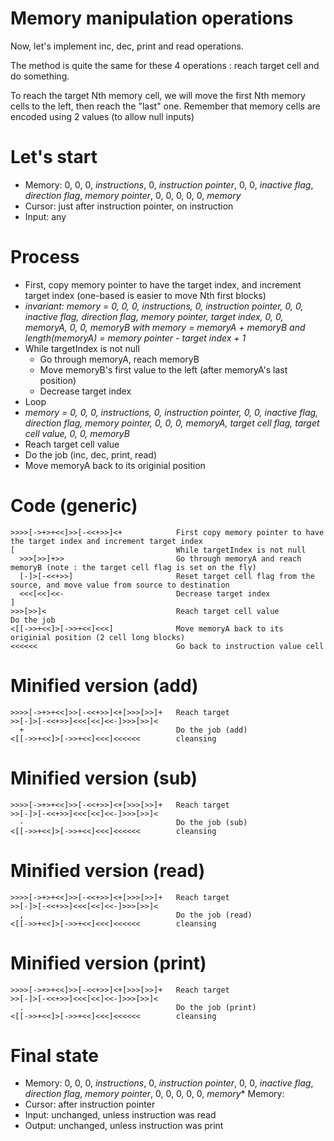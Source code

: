 # Memory manipulation operations

Now, let's implement inc, dec, print and read operations.

The method is quite the same for these 4 operations : reach target cell and do something.

To reach the target Nth memory cell, we will move the first Nth memory cells to the left, then reach the "last" one. Remember that memory cells are encoded using 2 values (to allow null inputs)

# Let's start

* Memory: 0, 0, 0, _instructions_, 0, _instruction pointer_, 0, 0, _inactive flag_, _direction flag_, _memory pointer_, 0, 0, 0, 0, 0, _memory_
* Cursor: just after instruction pointer, on instruction
* Input: any

# Process

* First, copy memory pointer to have the target index, and increment target index (one-based is easier to move Nth first blocks)
* _invariant: memory = 0, 0, 0, instructions, 0, instruction pointer, 0, 0, inactive flag, direction flag, memory pointer, target index, 0, 0, memoryA, 0, 0, memoryB with memory = memoryA + memoryB and length(memoryA) = memory pointer - target index + 1_
* While targetIndex is not null
  * Go through memoryA, reach memoryB
  * Move memoryB's first value to the left (after memoryA's last position)
  * Decrease target index
* Loop
* _memory = 0, 0, 0, instructions, 0, instruction pointer, 0, 0, inactive flag, direction flag, memory pointer, 0, 0, 0, memoryA, target cell flag, target cell value, 0, 0, memoryB_
* Reach target cell value
* Do the job (inc, dec, print, read)
* Move memoryA back to its originial position

# Code (generic)

```
>>>>[->+>+<<]>>[-<<+>>]<+            First copy memory pointer to have the target index and increment target index
[                                    While targetIndex is not null
  >>>[>>]+>>                         Go through memoryA and reach memoryB (note : the target cell flag is set on the fly)
  [-]>[-<<+>>]                       Reset target cell flag from the source, and move value from source to destination
  <<<[<<]<<-                         Decrease target index
]
>>>[>>]<                             Reach target cell value
Do the job
<[[->>+<<]>[->>+<<]<<<]              Move memoryA back to its originial position (2 cell long blocks)
<<<<<<                               Go back to instruction value cell
```

# Minified version (add)

```
>>>>[->+>+<<]>>[-<<+>>]<+[>>>[>>]+   Reach target
>>[-]>[-<<+>>]<<<[<<]<<-]>>>[>>]<
  +                                  Do the job (add)
<[[->>+<<]>[->>+<<]<<<]<<<<<<        cleansing
```

# Minified version (sub)

```
>>>>[->+>+<<]>>[-<<+>>]<+[>>>[>>]+   Reach target
>>[-]>[-<<+>>]<<<[<<]<<-]>>>[>>]<
  -                                  Do the job (sub)
<[[->>+<<]>[->>+<<]<<<]<<<<<<        cleansing
```

# Minified version (read)

```
>>>>[->+>+<<]>>[-<<+>>]<+[>>>[>>]+   Reach target
>>[-]>[-<<+>>]<<<[<<]<<-]>>>[>>]<
  ,                                  Do the job (read)
<[[->>+<<]>[->>+<<]<<<]<<<<<<        cleansing
```


# Minified version (print)

```
>>>>[->+>+<<]>>[-<<+>>]<+[>>>[>>]+   Reach target
>>[-]>[-<<+>>]<<<[<<]<<-]>>>[>>]<
  .                                  Do the job (print)
<[[->>+<<]>[->>+<<]<<<]<<<<<<        cleansing
```

# Final state

* Memory: 0, 0, 0, _instructions_, 0, _instruction pointer_, 0, 0, _inactive flag_, _direction flag_, _memory pointer_, 0, 0, 0, 0, 0, _memory_* Memory:  
* Cursor: after instruction pointer 
* Input: unchanged, unless instruction was read
* Output: unchanged, unless instruction was print
